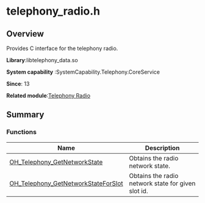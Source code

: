 # telephony_radio.h


## Overview

Provides C interface for the telephony radio.

**Library**:libtelephony_data.so

**System capability** :SystemCapability.Telephony.CoreService

**Since**: 13

**Related module**:[Telephony Radio](ndk-apis-telephony-radio.md)

## Summary


### Functions

| Name                                                         | Description                                        |
| -------- | -------- |
| [OH_Telephony_GetNetworkState](ndk-apis-telephony-radio.md#oh_telephony_getnetworkstate) | Obtains the radio network state. |
| [OH_Telephony_GetNetworkStateForSlot](ndk-apis-telephony-radio.md#oh_telephony_getnetworkstateforslot) | Obtains the radio network state for given slot id. |

